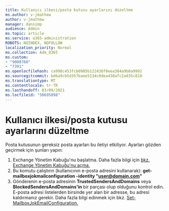 ```yaml
---
title: Kullanıcı ilkesi/posta kutusu ayarlarını düzeltme
ms.author: v-jmathew
author: v-jmathew
manager: dansimp
audience: Admin
ms.topic: article
ms.service: o365-administration
ROBOTS: NOINDEX, NOFOLLOW
localization_priority: Normal
ms.collection: Adm_O365
ms.custom:
- "9000760"
- "7391"
ms.openlocfilehash: ca998c453fcb0905b122436f0eea384a9b8a9992
ms.sourcegitcommit: bd6a9cb5d357baee5134c0dea430afc2a035c810
ms.translationtype: MT
ms.contentlocale: tr-TR
ms.lasthandoff: 03/09/2021
ms.locfileid: "50695898"
---
```

# <a name="fix-user-policymailbox-settings"></a>Kullanıcı ilkesi/posta kutusu ayarlarını düzeltme

Posta kutusunun gereksiz posta ayarları bu iletiyi etkiliyor. Ayarları gözden geçirmek için şunları yapın:

1. Exchange Yönetim Kabuğu'nu başlatma. Daha fazla bilgi için [bkz. Exchange Yönetim Kabuğu'nu açma.](https://go.microsoft.com/fwlink/?linkid=2101432)
2. Bu komutu çalıştırın (kullanıcının e-posta adresini kullanarak):  **get-mailboxjokmailconfiguration -identity "user@domain.com"**
3. Gönderenin e-posta adresinin **TrustedSendersAndDomains** veya **BlockedSendersAndDomains'in** bir parçası olup olduğunu kontrol edin. E-posta adresi listelerden birsinde yer alan bir adresse, bu adresi kaldırmanız gerekir. Daha fazla bilgi edinmek için bkz. [Set-MailboxJokEmailConfiguration.](https://go.microsoft.com/fwlink/?linkid=2101047)
